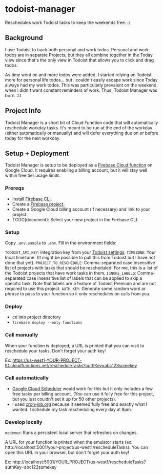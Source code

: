 # todoist-manager

Reschedules work Todoist tasks to keep the weekends free. :)

## Background

I use Todoist to track both personal and work todos. Personal and work todos are in separate Projects, but they all combine together in the Today view since that's the only view in Todoist that allows you to click and drag todos.

As time went on and more todos were added, I started relying on Todoist more for personal life todos... but I couldn't easily escape work since Today always had my work todos. This was particularly prevalent on the weekend, when I didn't want constant reminders of work. Thus, Todoist Manager was born. :D

## Project Info

Todoist Manager is a short bit of Cloud Function code that will automatically reschedule workday tasks. It's meant to be run at the end of the workday (either automatically or manually) and will defer everything due on or before today for the next workday.

## Setup + Deployment

Todoist Manager is setup to be deployed as a [Firebase Cloud function](https://firebase.google.com/docs/functions) on Google Cloud. It requires enabling a billing account, but it will stay well within free tier usage limits.

### Prereqs

- Install [Firebase CLI](https://firebase.google.com/docs/cli).
- Create a [Firebase project](https://console.firebase.google.com).
- Create a Google Cloud billing account (if necessary) and link to your project.
- TODO(document): Select your new project in the Firebase CLI.

### Setup

Copy `.env.sample` to `.env`. Fill in the environment fields:

`TODOIST_API_KEY`: Integration key from your [Todoist settings](https://todoist.com/prefs/integrations).
`TIMEZONE`: Your local timezone. (It might be possible to pull this from Todoist but I have not done that yet).
`PROJECT_TO_RESCHEDULE`: Comma-separated case insensitive list of projects with tasks that should be rescheduled. For me, this is a list of the Todoist projects that have work tasks in them.
`IGNORE_LABELS`: Comma-separated case insensitive list of labels that can be applied to skip a specific task. Note that labels are a feature of Todoist Premium and are not required to use this project.
`AUTH_KEY`: Generate some random word or phrase to pass to your function so it only reschedules on calls from you.

### Deploy

- cd into project directory
- `firebase deploy --only functions`

### Call manually

When your function is deployed, a URL is printed that you can visit to reschedule your tasks. Don't forget your auth key!

Ex: https://us-west1-YOUR-PROJECT-ID.cloudfunctions.net/rescheduleTasks?authKey=abc123somekey

### Call automatically

- [Google Cloud Scheduler](https://cloud.google.com/scheduler) would work for this but it only includes a few free tasks per billing account. (You can use it fully free for this project, but you just couldn't set it up for 50 other projects).
- I used [cron-job.org](https://cron-job.org) because it seemed fully free and exactly what I wanted. I schedule my task rescheduling every day at 8pm.

### Develop locally

`nodemon`: Runs a persistent local server that refreshes on changes.

A URL for your function is printed when the emulator starts (ex: http://localhost:5001/your-project/us-west1/rescheduleTasks). You can open this URL in your browser, but don't forget your auth key!

Ex: http://localhost:5001/YOUR_PROJECT/us-west1/rescheduleTasks?authKey=abc123somekey
